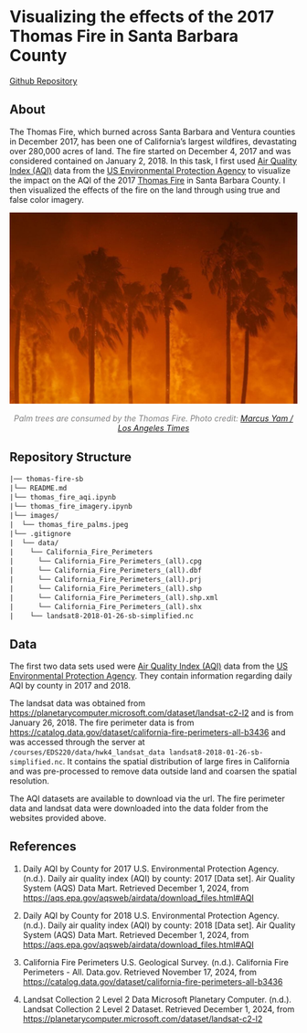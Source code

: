 # Visualizing the effects of the 2017 Thomas Fire in Santa Barbara County

[Github Repository](https://github.com/jocardelle/thomas-fire-aqi)

## About

The Thomas Fire, which burned across Santa Barbara and Ventura counties in December 2017, has been one of California’s largest wildfires, devastating over 280,000 acres of land. The fire started on December 4, 2017 and was considered contained on January 2, 2018. In this task, I first used [Air Quality Index (AQI)](https://www.airnow.gov/aqi/aqi-basics/) data from the [US Environmental Protection Agency](https://www.epa.gov) to visualize the impact on the AQI of the 2017 [Thomas Fire](https://en.wikipedia.org/wiki/Thomas_Fire) in Santa Barbara County. I then visualized the effects of the fire on the land through using true and false color imagery.

![](images/thomas_fire_palms.jpeg)

<p style="text-align:center; font-style:italic; color:gray;">Palm trees are consumed by the Thomas Fire. Photo credit: <a href="https://www.latimes.com/local/lanow/la-me-thomas-fire-santa-barbara-fire-20171210-story.html" target="_blank">Marcus Yam / Los Angeles Times</a></p>


## Repository Structure
```
|── thomas-fire-sb  
|└── README.md
|└── thomas_fire_aqi.ipynb
|└── thomas_fire_imagery.ipynb
|└── images/  
|  └── thomas_fire_palms.jpeg 
|└── .gitignore  
|  └── data/ 
|    └── California_Fire_Perimeters 
|      └── California_Fire_Perimeters_(all).cpg
|      └── California_Fire_Perimeters_(all).dbf
|      └── California_Fire_Perimeters_(all).prj
|      └── California_Fire_Perimeters_(all).shp
|      └── California_Fire_Perimeters_(all).shp.xml
|      └── California_Fire_Perimeters_(all).shx
|    └── landsat8-2018-01-26-sb-simplified.nc 
```


## Data
The first two data sets used were [Air Quality Index (AQI)](https://www.airnow.gov/aqi/aqi-basics/) data from the [US Environmental Protection Agency](https://www.epa.gov). They contain information regarding daily AQI by county in 2017 and 2018.

The landsat data was obtained from https://planetarycomputer.microsoft.com/dataset/landsat-c2-l2 and is from January 26, 2018. The fire perimeter data is from https://catalog.data.gov/dataset/california-fire-perimeters-all-b3436 and was accessed through the server at `/courses/EDS220/data/hwk4_landsat_data landsat8-2018-01-26-sb-simplified.nc`. It contains the spatial distribution of large fires in California and was pre-processed to remove data outside land and coarsen the spatial resolution.

The AQI datasets are available to download via the url. The fire perimeter data and landsat data were downloaded into the data folder from the websites provided above.

## References

1. Daily AQI by County for 2017
U.S. Environmental Protection Agency. (n.d.). Daily air quality index (AQI) by county: 2017 [Data set]. Air Quality System (AQS) Data Mart. Retrieved December 1, 2024, from https://aqs.epa.gov/aqsweb/airdata/download_files.html#AQI

2. Daily AQI by County for 2018
U.S. Environmental Protection Agency. (n.d.). Daily air quality index (AQI) by county: 2018 [Data set]. Air Quality System (AQS) Data Mart. Retrieved December 1, 2024, from https://aqs.epa.gov/aqsweb/airdata/download_files.html#AQI

3. California Fire Perimeters
U.S. Geological Survey. (n.d.). California Fire Perimeters - All. Data.gov. Retrieved November 17, 2024, from https://catalog.data.gov/dataset/california-fire-perimeters-all-b3436

4. Landsat Collection 2 Level 2 Data
Microsoft Planetary Computer. (n.d.). Landsat Collection 2 Level 2 Dataset. Retrieved December 1, 2024, from https://planetarycomputer.microsoft.com/dataset/landsat-c2-l2
